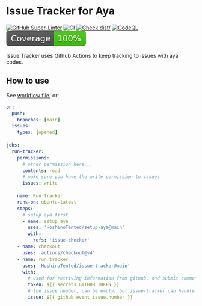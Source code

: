 # Issue Tracker for Aya

[![GitHub Super-Linter](https://github.com/HoshinoTented/issue-tracker/actions/workflows/linter.yml/badge.svg)](https://github.com/super-linter/super-linter)
![CI](https://github.com/aHoshinoTented/issue-tracker/actions/workflows/ci.yml/badge.svg)
[![Check dist/](https://github.com/HoshinoTented/issue-tracker/actions/workflows/check-dist.yml/badge.svg)](https://github.com/HoshinoTented/issue-tracker/actions/workflows/check-dist.yml)
[![CodeQL](https://github.com/HoshinoTented/issue-tracker/actions/workflows/codeql-analysis.yml/badge.svg)](https://github.com/HoshinoTented/issue-tracker/actions/workflows/codeql-analysis.yml)
[![Coverage](./badges/coverage.svg)](./badges/coverage.svg)

Issue Tracker uses Github Actions to keep tracking to issues with aya codes.

## How to use

See [workflow file](.github/workflows/main.yml), or:

```yml
on:
  push:
    branches: [main]
  issues:
    types: [opened]

jobs:
  run-tracker:
    permissions:
      # other permission here...
      contents: read
      # make sure you have the write permission to issues
      issues: write

    name: Run Tracker
    runs-on: ubuntu-latest
    steps:
      # setup aya first
      - name: setup aya
        uses: 'HoshinoTented/setup-aya@main'
        with:
          refs: 'issue-checker'
    - name: checkout
      uses: 'actions/checkout@v4'
    - name: run tracker
      uses: 'HoshinoTented/issue-tracker@main'
      with:
        # used for retriving information from github, and submit comment/add or remove labels
        token: ${{ secrets.GITHUB_TOKEN }}
        # the issue number, can be empty, but issue-tracker can handle it
        issue: ${{ github.event.issue.number }}
```
